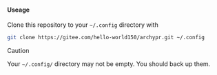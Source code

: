 #### Useage
Clone this repository to your `~/.config` directory with

```bash
git clone https://gitee.com/hello-world150/archypr.git ~/.config
```
> [!CAUTION]
> Your `~/.config/` directory may not be empty. You should back up them.

